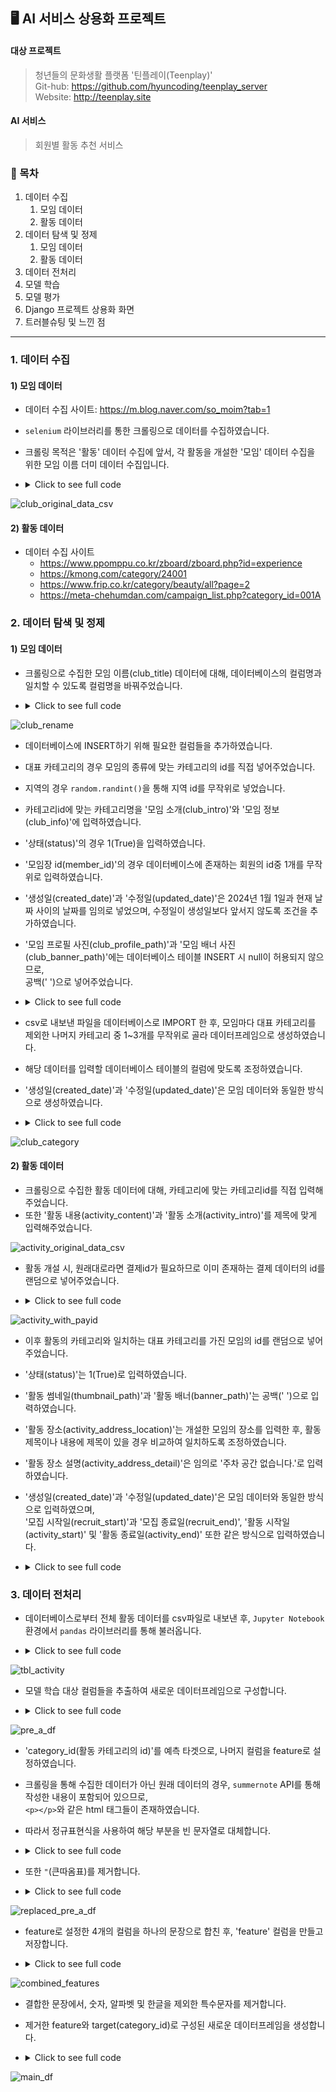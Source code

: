 ## 🖥️ AI 서비스 상용화 프로젝트

#### 대상 프로젝트

> 청년들의 문화생활 플랫폼 '틴플레이(Teenplay)'  
> Git-hub: https://github.com/hyuncoding/teenplay_server  
> Website: http://teenplay.site

#### AI 서비스

> 회원별 활동 추천 서비스

### 📌 목차

1. 데이터 수집
   1) 모임 데이터
   2) 활동 데이터
2. 데이터 탐색 및 정제
   1) 모임 데이터
   2) 활동 데이터
3. 데이터 전처리
4. 모델 학습
5. 모델 평가
6. Django 프로젝트 상용화 화면
7. 트러블슈팅 및 느낀 점

---

### 1. 데이터 수집

#### 1) 모임 데이터

-   데이터 수집 사이트: https://m.blog.naver.com/so_moim?tab=1
-   `selenium` 라이브러리를 통한 크롤링으로 데이터를 수집하였습니다.
-   크롤링 목적은 '활동' 데이터 수집에 앞서, 각 활동을 개설한 '모임' 데이터 수집을 위한 모임 이름 더미 데이터 수집입니다.
-   <details>
    <summary>Click to see full code</summary>

          from selenium import webdriver
          from selenium.webdriver.common.by import By
          from selenium.webdriver.chrome.service import Service
          from selenium.webdriver.chrome.options import Options
          from webdriver_manager.chrome import ChromeDriverManager
          import csv
          import time
   </details>

![club_original_data_csv](https://github.com/hyuncoding/django_with_ai/assets/134760674/a269c261-2624-479d-9ae0-3db8bb9501dd)

#### 2) 활동 데이터

- 데이터 수집 사이트
   - https://www.ppomppu.co.kr/zboard/zboard.php?id=experience
   - https://kmong.com/category/24001
   - https://www.frip.co.kr/category/beauty/all?page=2
   - https://meta-chehumdan.com/campaign_list.php?category_id=001A

### 2. 데이터 탐색 및 정제

#### 1) 모임 데이터

- 크롤링으로 수집한 모임 이름(club_title) 데이터에 대해, 데이터베이스의 컬럼명과 일치할 수 있도록 컬럼명을 바꿔주었습니다.

- <details>
    <summary>Click to see full code</summary>

        c_df = c_df.rename(columns={'club_title': 'club_name'})
        c_df

</details>

![club_rename](https://github.com/hyuncoding/django_with_ai/assets/134760674/1be13d35-434a-4152-a821-88a5e06ca5e0)

- 데이터베이스에 INSERT하기 위해 필요한 컬럼들을 추가하였습니다.
- 대표 카테고리의 경우 모임의 종류에 맞는 카테고리의 id를 직접 넣어주었습니다.
- 지역의 경우 `random.randint()`을 통해 지역 id를 무작위로 넣었습니다.
- 카테고리id에 맞는 카테고리명을 '모임 소개(club_intro)'와 '모임 정보(club_info)'에 입력하였습니다.
- '상태(status)'의 경우 1(True)을 입력하였습니다.
- '모임장 id(member_id)'의 경우 데이터베이스에 존재하는 회원의 id중 1개를 무작위로 입력하였습니다.
- '생성일(created_date)'과 '수정일(updated_date)'은 2024년 1월 1일과 현재 날짜 사이의 날짜를 임의로 넣었으며, 수정일이 생성일보다 앞서지 않도록 조건을 추가하였습니다.
- '모임 프로필 사진(club_profile_path)'과 '모임 배너 사진(club_banner_path)'에는 데이터베이스 테이블 INSERT 시 null이 허용되지 않으므로,  
  공백(' ')으로 넣어주었습니다.

- <details>
    <summary>Click to see full code</summary>

        import random
        import numpy as np
        from datetime import datetime, timedelta

        regions = ['서울', '경기', '인천', '부산', '울산' '경남', '대구', '경북', '충청', '대전', '세종', '전라', '광주', '강원', '제주']
        
        c_df['club_region_id'] = c_df['club_region_id'].apply(lambda x: random.randint(1, 15))
        
        categories = ['취미', '문화·예술', '운동·액티비티', '푸드·드링크', 
                          '여행·동행', '성장·자기개발', '동네·또래', '연애·소개팅',
                          '재테크', '외국어', '스터디', '지역축제', '기타']
        
        # 카테고리 id에 따른 카테고리 이름을 매핑하는 딕셔너리
        category_dict = {i+1: categories[i] for i in range(13)}
        
        
        intro_templates = [
            "{club_name}는 {category_name}에 관심이 많은 분들을 위한 모임입니다.",
            "{club_name}는 {category_name}을(를) 함께 즐기고 배우는 모임입니다.",
            "이 모임, {club_name}는 {category_name}에 흥미를 가진 분들이 모이는 곳입니다.",
            "{category_name}을(를) 좋아하는 사람들이 모인 {club_name}에 오신 것을 환영합니다.",
            "{club_name}는 {category_name} 관련 다양한 활동을 함께하는 모임입니다."
        ]
        
        # 다양한 정보 문구 리스트
        info_templates = [
            "{club_name} 모임은 {category_name}에 대한 열정을 가진 사람들이 모이는 곳입니다.",
            "{club_name} 모임에서는 {category_name}에 관한 다양한 주제로 활동을 합니다.",
            "{category_name}을(를) 좋아하는 사람들과 함께하는 {club_name} 모임입니다.",
            "{category_name} 관련 정보를 교환하고 함께 성장하는 {club_name} 모임입니다.",
            "{club_name} 모임은 {category_name}에 관심 있는 분들을 위한 다양한 프로그램을 제공합니다."
        ]
        
        # 'club_intro'와 'club_info' 컬럼 생성
        c_df['club_intro'] = c_df.apply(lambda row: random.choice(intro_templates).format(club_name=row['club_name'], category_name=category_dict[row['club_main_category_id']]), axis=1)
        c_df['club_info'] = c_df.apply(lambda row: random.choice(info_templates).format(club_name=row['club_name'], category_name=category_dict[row['club_main_category_id']]), axis=1)
        
        c_df['status'] = 1
        
        member_ids = [i for i in range(2, 10019)]
        c_df['member_id'] = c_df['member_id'].apply(lambda x: random.choice(member_ids))
        
        # 랜덤 날짜 생성 함수
        def random_date(start, end):
            return start + timedelta(
                seconds=random.randint(0, int((end - start).total_seconds())),
            )
        
        # 현재 시간 및 범위 설정
        now = datetime(2024, 5, 19, 4, 23)
        start = datetime(2024, 1, 1, 12, 0)
        
        # 'created_date'와 'updated_date' 컬럼 생성
        created_dates = [random_date(start, now) for _ in range(len(c_df))]
        updated_dates = [random_date(created_date, now) for created_date in created_dates]
        
        c_df['created_date'] = [date.strftime('%Y-%m-%d %H:%M:%S') for date in created_dates]
        c_df['updated_date'] = [date.strftime('%Y-%m-%d %H:%M:%S') for date in updated_dates]

        c_df['club_profile_path'] = ' '
        c_df['club_banner_path'] = ' '

        c_df.to_csv('./datasets/club_data.csv', index=False)

</details>

- csv로 내보낸 파일을 데이터베이스로 IMPORT 한 후, 모임마다 대표 카테고리를 제외한 나머지 카테고리 중 1~3개를 무작위로 골라 데이터프레임으로 생성하였습니다.
- 해당 데이터를 입력할 데이터베이스 테이블의 컬럼에 맞도록 조정하였습니다.
- '생성일(created_date)'과 '수정일(updated_date)'은 모임 데이터와 동일한 방식으로 생성하였습니다.

- <details>
    <summary>Click to see full code</summary>

        import pandas as pd
        import random
        from datetime import datetime, timedelta
        
        # 현재 시간 및 범위 설정
        now = datetime(2024, 5, 19, 4, 23)
        start = datetime(2024, 1, 1, 12, 0)
        
        # 랜덤 날짜 생성 함수
        def random_date(start, end):
            return start + timedelta(
                seconds=random.randint(0, int((end - start).total_seconds()))
            )
        
        # tbl_club_category 데이터프레임 생성
        club_category_data = []
        
        created_dates = [random_date(start, now) for _ in range(len(c_df))]
        updated_dates = [random_date(created_date, now) for created_date in created_dates]
        
        for _, row in c_df.iterrows():
            club_id = row['id']
            main_category_id = row['club_main_category_id']
            
            # 대표 카테고리를 제외한 1~13의 카테고리 중 랜덤 선택 (1~3개)
            category_ids = [i for i in range(1, 14) if i != main_category_id]
            chosen_categories = random.sample(category_ids, random.randint(1, 3))
           
            for category_id in chosen_categories:
                created_date = random_date(start, now)
                updated_date = random_date(created_date, now).strftime('%Y-%m-%d %H:%M:%S')
                club_category_data.append({
                    'created_date': created_date.strftime('%Y-%m-%d %H:%M:%S'),
                    'updated_date': updated_date,
                    'status': 1,  
                    'category_id': category_id,
                    'club_id': club_id
                })
        
        # 데이터프레임으로 변환
        club_category_df = pd.DataFrame(club_category_data)
        
        # CSV 파일로 저장
        club_category_df.to_csv('./datasets/tbl_club_category.csv', index=False)

        club_category_df

  </details>

![club_category](https://github.com/hyuncoding/django_with_ai/assets/134760674/6cf6e333-05f9-4a0f-a504-e05203cd05ec)

#### 2) 활동 데이터

- 크롤링으로 수집한 활동 데이터에 대해, 카테고리에 맞는 카테고리id를 직접 입력해주었습니다.
- 또한 '활동 내용(activity_content)'과 '활동 소개(activity_intro)'를 제목에 맞게 입력해주었습니다.
  
![activity_original_data_csv](https://github.com/hyuncoding/django_with_ai/assets/134760674/c49d607e-5e79-4e70-aa89-51b6a79f05c0)

- 활동 개설 시, 원래대로라면 결제id가 필요하므로 이미 존재하는 결제 데이터의 id를 랜덤으로 넣어주었습니다.

- <details>
    <summary>Click to see full code</summary>

      pay_ids = [i for i in range(1, 75)]
      def get_club_id_by_random(category_id):
          club_ids = club_df.loc[club_df['club_main_category_id'] == category_id, 'id']
          club_id = random.sample(sorted(club_ids), 1)[0]
          return club_id
      
      a_df['pay_id'] = 0
      a_df['pay_id'] = a_df['pay_id'].apply(lambda x: random.sample(pay_ids, 1)[0])
      a_df

  </details>

![activity_with_payid](https://github.com/hyuncoding/django_with_ai/assets/134760674/1e4fd550-cf22-4494-b834-ce0af4ab4209)

- 이후 활동의 카테고리와 일치하는 대표 카테고리를 가진 모임의 id를 랜덤으로 넣어주었습니다.
- '상태(status)'는 1(True)로 입력하였습니다.
- '활동 썸네일(thumbnail_path)'과 '활동 배너(banner_path)'는 공백(' ')으로 입력하였습니다.
- '활동 장소(activity_address_location)'는 개설한 모임의 장소를 입력한 후, 활동 제목이나 내용에 제목이 있을 경우 비교하여 일치하도록 조정하였습니다.
- '활동 장소 설명(activity_address_detail)'은 임의로 '주차 공간 없습니다.'로 입력하였습니다.
- '생성일(created_date)'과 '수정일(updated_date)'은 모임 데이터와 동일한 방식으로 입력하였으며,  
  '모집 시작일(recruit_start)'과 '모집 종료일(recruit_end)', '활동 시작일(activity_start)' 및 '활동 종료일(activity_end)' 또한
  같은 방식으로 입력하였습니다.
  
- <details>
    <summary>Click to see full code</summary>

      a_df['club_id'] = a_df['category_id'].apply(lambda x: get_club_id_by_random(x))
      a_df['status'] = 1
      a_df['thumbnail_path'] = ' '
      a_df['banner_path'] = ' '
      a_df['activity_address_detail'] = '주차 공간 없습니다.'
  
      # 현재 시간 및 범위 설정
      now = datetime(2024, 5, 19, 4, 23)
      start = datetime(2024, 1, 1, 12, 0)
      
      # 'created_date'와 'updated_date' 컬럼 생성
      created_dates = [random_date(start, now) for _ in range(len(a_df))]
      updated_dates = [random_date(created_date, now) for created_date in created_dates]
      recruit_starts = [random_date(created_date, now) for created_date in created_dates]
      recruit_ends = [random_date(recruit_start, now) for recruit_start in recruit_starts]
      activity_starts = [random_date(recruit_end, now) for recruit_end in recruit_ends]
      activity_ends = [random_date(activity_start, now) for activity_start in activity_starts]
      
      
      a_df['created_date'] = [date.strftime('%Y-%m-%d %H:%M:%S') for date in created_dates]
      a_df['updated_date'] = [date.strftime('%Y-%m-%d %H:%M:%S') for date in updated_dates]
      a_df['recruit_start'] = [date.strftime('%Y-%m-%d %H:%M:%S') for date in recruit_starts]
      a_df['recruit_end'] = [date.strftime('%Y-%m-%d %H:%M:%S') for date in recruit_ends]
      a_df['activity_start'] = [date.strftime('%Y-%m-%d %H:%M:%S') for date in activity_starts]
      a_df['activity_end'] = [date.strftime('%Y-%m-%d %H:%M:%S') for date in activity_ends]
      a_df.to_csv('./datasets/activity_lists.csv', index=False)

  </details>

### 3. 데이터 전처리

- 데이터베이스로부터 전체 활동 데이터를 csv파일로 내보낸 후, `Jupyter Notebook` 환경에서 `pandas` 라이브러리를 통해 불러옵니다.
  
- <details>
    <summary>Click to see full code</summary>

        import pandas as pd

        a_df = pd.read_csv('./datasets/tbl_activity.csv', low_memory=False)
        a_df
    
  </details>

![tbl_activity](https://github.com/hyuncoding/django_with_ai/assets/134760674/7d696285-0780-45f9-a82f-d4529f0a7ca4)

- 모델 학습 대상 컬럼들을 추출하여 새로운 데이터프레임으로 구성합니다.

- <details>
    <summary>Click to see full code</summary>

        pre_a_df = a_df[['activity_title', 'activity_content', 'activity_intro', 'activity_address_location', 'category_id']]
        pre_a_df

  </details>

![pre_a_df](https://github.com/hyuncoding/django_with_ai/assets/134760674/028925d5-d6a7-4b52-be57-63cc5590cd5d)

- 'category_id(활동 카테고리의 id)'를 예측 타겟으로, 나머지 컬럼을 feature로 설정하였습니다.
- 크롤링을 통해 수집한 데이터가 아닌 원래 데이터의 경우, `summernote` API를 통해 작성한 내용이 포함되어 있으므로,  
  `<p></p>`와 같은 html 태그들이 존재하였습니다.
- 따라서 정규표현식을 사용하여 해당 부분을 빈 문자열로 대체합니다.
  
- <details>
    <summary>Click to see full code</summary>

        import re
        def remove_html_tags(text):
            # 정규표현식을 사용하여 HTML 태그를 찾습니다.
            clean = re.compile('<.*?>')
            # 태그를 빈 문자열로 대체합니다.
            return re.sub(clean, '', text)

        pre_a_df.activity_content = pre_a_df.activity_content.apply(remove_html_tags)

  </details>

- 또한 `"`(큰따옴표)를 제거합니다.

- <details>
    <summary>Click to see full code</summary>

        pre_a_df.activity_content = pre_a_df.activity_content.apply(lambda x: x.replace("\"", ""))

  </details>

![replaced_pre_a_df](https://github.com/hyuncoding/django_with_ai/assets/134760674/8525d4cd-c72c-4969-bb94-2c1b2c0957d1)

- feature로 설정한 4개의 컬럼을 하나의 문장으로 합친 후, 'feature' 컬럼을 만들고 저장합니다.
  
- <details>
    <summary>Click to see full code</summary>

        def get_full_feature(df):
            result = []
            columns = df.columns[:-1]
            for i in range(len(df)):
                text = ''
                for column in columns:
                    now = df.iloc[i][column]
                    if str(now) == 'nan' or not now:
                        continue
                    text += str(now) + ' '
                result.append(text)
            return result
                
        result = get_full_feature(pre_a_df)
        pre_a_df['feature'] = result

  </details>

![combined_features](https://github.com/hyuncoding/django_with_ai/assets/134760674/18c009e8-7743-47d7-a9a4-f3d7408685c9)

- 결합한 문장에서, 숫자, 알파벳 및 한글을 제외한 특수문자를 제거합니다.
- 제거한 feature와 target(category_id)로 구성된 새로운 데이터프레임을 생성합니다.

- <details>
    <summary>Click to see full code</summary>

        def remove_special_characters_except_spaces(text):
            """
            주어진 텍스트에서 숫자, 한글, 영어 알파벳을 제외한 모든 특수문자 및 기호를 제거하고,
            공백은 유지합니다.
        
            :param text: 특수문자 및 기호를 포함한 문자열
            :return: 특수문자 및 기호가 제거된 문자열 (공백 유지)
            """
            # 정규표현식을 사용하여 숫자, 한글, 영어 알파벳, 공백을 제외한 모든 문자를 찾습니다.
            clean = re.compile('[^0-9a-zA-Zㄱ-ㅎ가-힣ㅏ-ㅣ ]')
            # 특수문자 및 기호를 빈 문자열로 대체합니다.
            return re.sub(clean, ' ', text)

        pre_a_df.feature = pre_a_df.feature.apply(remove_special_characters_except_spaces)
        main_df = pre_a_df[['feature', 'category_id']]
  
  </details>

![main_df](https://github.com/hyuncoding/django_with_ai/assets/134760674/c849fc53-e193-47d0-bfbe-a7ee18b50772)


